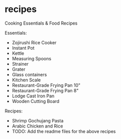 # recipes

Cooking Essentials & Food Recipes

Essentials:

- Zojirushi Rice Cooker
- Instant Pot
- Kettle
- Measuring Spoons
- Strainer
- Grater
- Glass containers
- Kitchen Scale
- Restaurant-Grade Frying Pan 10"
- Restaurant-Grade Frying Pan 8"
- Lodge Cast Iron Pan
- Wooden Cutting Board

Recipes:

- Shrimp Gochujang Pasta
- Arabic Chicken and Rice
- TODO: Add the readme files for the above recipes